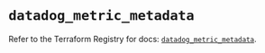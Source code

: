# `datadog_metric_metadata`

Refer to the Terraform Registry for docs: [`datadog_metric_metadata`](https://registry.terraform.io/providers/datadog/datadog/3.54.0/docs/resources/metric_metadata).

